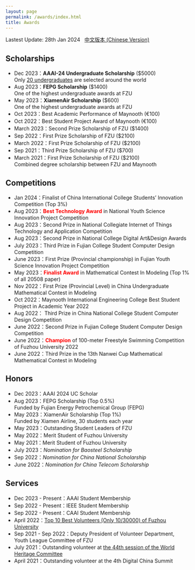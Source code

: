 ```yaml
---
layout: page
permalink: /awards/index.html
title: Awards
---
```


Lastest Update: 28th Jan 2024 &nbsp; [中文版本 (Chinese Version)](https://caihanlin.com/file/awards-zh/)

## Scholarships

- Dec 2023：**AAAI-24 Undergraduate Scholarship** ($5000)<br>Only [20 undergraduates](https://aaai-uc.github.io/) are selected around the world
- Aug 2023：**FEPG Scholarship** ($1400)<br>One of the highest undergraduate awards at FZU
- May 2023：**XiamenAir Scholarship** ($600)<br>One of the highest undergraduate awards at FZU
- Oct 2023：Best Academic Performance of Maynooth (€100)
- Oct 2022：Best Student Project Award of Maynooth (€100)
- March 2023：Second Prize Scholarship of FZU ($1400)
- Sep 2022：First Prize Scholarship of FZU ($2100)
- March 2022：First Prize Scholarship of FZU ($2100)
- Sep 2021：Third Prize Scholarship of FZU ($700)
- March 2021：First Prize Scholarship of FZU ($2100)<br>Combined degree scholarship between FZU and Maynooth<br>

## Competitions

- Jan 2024：Finalist of China International College Students’ Innovation Competition (Top 3%)
- Aug 2023：**<font color='red'>Best Technology Award</font>** in National Youth Science Innovation Project Competition
- Aug 2023：Second Prize in National Collegiate Internet of Things Technology and Application Competition
- Aug 2023：Second Prize in National College Digital Art&Design Awards
- July 2023：Third Prize in Fujian College Student Computer Design Competition
- June 2023：First Prize (Provincial championship) in Fujian Youth Science Innovation Project Competition
- May 2023：**<font color='red'>Finalist Award</font>** in Mathematical Contest In Modeling (Top 1% of all 20508 paper)
- Nov 2022：First Prize (Provincial Level) in China Undergraduate Mathematical Contest in Modeling
- Oct 2022：Maynooth International Engineering College Best Student Project in Academic Year 2022
- Aug 2022： Third Prize in China National College Student Computer Design Competition
- June 2022：Second Prize in Fujian College Student Computer Design Competition
- June 2022：**<font color='red'>Champion</font>** of 100-meter Freestyle Swimming Competition of Fuzhou University 2022
- June 2022：Third Prize in the 13th Nanwei Cup Mathematical Mathematical Contest in Modeling<br>

## Honors

- Dec 2023：AAAI 2024 UC Scholar
- Aug 2023：FEPG Scholarship (Top 0.5%)<br>Funded by Fujian Energy Petrochemical Group (FEPG)
- May 2023：XiamenAir Scholarship (Top 1%)<br>Funded by Xiamen Airline, 30 students each year
- May 2023：Outstanding Student Leaders of FZU
- May 2022：Merit Student of Fuzhou University
- May 2021：Merit Student of Fuzhou University
- July 2023：*Nomination for Baosteel Scholarship*
- Sep 2022：*Nomination for China National Scholarship*
- June 2022：*Nomination for China Telecom Scholarship*<br>

## Services

- Dec 2023 - Present：AAAI Student Membership
- Sep 2022 - Present：IEEE Student Membership
- Sep 2022 - Present：CAAI Student Membership
- April 2022：[Top 10 Best Volunteers (Only 10/30000) of Fuzhou University](https://mp.weixin.qq.com/s?__biz=MjM5ODIyNzIyMg==&mid=2652762645&idx=1&sn=3d58cdfb0fb26db7a2b82aee9726b172&chksm=bd24ae6c8a53277a8910f7336758100ec4d4c4f19b8de74c4ccebc9a95ace364c0faf2b2c0b3&scene=27)
- Sep 2021 - Sep 2022：Deputy President of Volunteer Department, Youth League Committee of FZU
- July 2021：Outstanding volunteer at [the 44th session of the World Heritage Committee](https://whc.unesco.org/en/sessions/44COM)
- April 2021：Outstanding volunteer at the 4th Digital China Summit<br>
